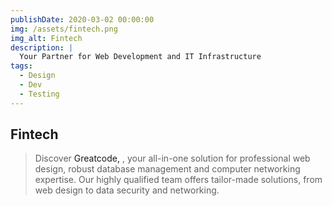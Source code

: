 ```yaml
---
publishDate: 2020-03-02 00:00:00
img: /assets/fintech.png
img_alt: Fintech
description: |
  Your Partner for Web Development and IT Infrastructure
tags:
  - Design
  - Dev
  - Testing
---
```


## Fintech

>  Discover <a style="text-decoration:none" href="https://github.com/Nicaisse/Portfolio_astro.git" target="_blank">Greatcode, </a>, your all-in-one solution for professional web design, robust database management and computer networking expertise. Our highly qualified team offers tailor-made solutions, from web design to data security and networking. 